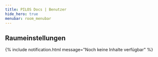 ```yaml
---
title: PILOS Docs | Benutzer
hide_hero: true
menubar: room_menubar
---
```


## Raumeinstellungen


{% include notification.html message="Noch keine Inhalte verfügbar" %}



